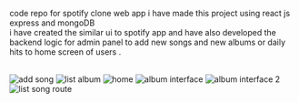 code repo for spotify clone web app 
i have made this project using react js express and mongoDB <br/>
i have created the similar ui to spotify app and have also developed 
the backend logic for admin panel to add new songs and new albums or daily hits to 
home screen of users 
.
<br /><br />






![add song](https://github.com/user-attachments/assets/6c2ac324-17b2-48ec-ab8f-1c4c0f57e769)
![list album](https://github.com/user-attachments/assets/7ef581b5-5b2c-4e19-ae9d-006329db6b70)
![home](https://github.com/user-attachments/assets/024fefef-e8ca-46ae-b3cd-ebf6025e0f15)
![album interface](https://github.com/user-attachments/assets/cfc249ab-ec1a-4320-bddb-c65897e1e245)
![album interface 2](https://github.com/user-attachments/assets/395cecd6-ddc9-4797-9f4f-d9eafb7104d9)
![list song route](https://github.com/user-attachments/assets/c581c645-d16c-49ec-a95c-3df59a67add3)
